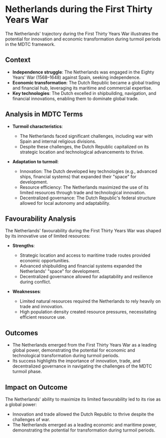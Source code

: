 # Netherlands during the First Thirty Years War

The Netherlands' trajectory during the First Thirty Years War illustrates the potential for innovation and economic transformation during turmoil periods in the MDTC framework.

## Context

- **Independence struggle**: The Netherlands was engaged in the Eighty Years' War (1568–1648) against Spain, seeking independence.
- **Economic transformation**: The Dutch Republic became a global trading and financial hub, leveraging its maritime and commercial expertise.
- **Key technologies**: The Dutch excelled in shipbuilding, navigation, and financial innovations, enabling them to dominate global trade.

## Analysis in MDTC Terms

- **Turmoil characteristics**:

  - The Netherlands faced significant challenges, including war with Spain and internal religious divisions.
  - Despite these challenges, the Dutch Republic capitalized on its strategic location and technological advancements to thrive.

- **Adaptation to turmoil**:
  - Innovation: The Dutch developed key technologies (e.g., advanced ships, financial systems) that expanded their "space" for development.
  - Resource efficiency: The Netherlands maximized the use of its limited resources through trade and technological innovation.
  - Decentralized governance: The Dutch Republic's federal structure allowed for local autonomy and adaptability.

## Favourability Analysis

The Netherlands' favourability during the First Thirty Years War was shaped by its innovative use of limited resources:

- **Strengths**:

  - Strategic location and access to maritime trade routes provided economic opportunities.
  - Advanced shipbuilding and financial systems expanded the Netherlands' "space" for development.
  - Decentralized governance allowed for adaptability and resilience during conflict.

- **Weaknesses**:
  - Limited natural resources required the Netherlands to rely heavily on trade and innovation.
  - High population density created resource pressures, necessitating efficient resource use.

## Outcomes

- The Netherlands emerged from the First Thirty Years War as a leading global power, demonstrating the potential for economic and technological transformation during turmoil periods.
- Its success highlights the importance of innovation, trade, and decentralized governance in navigating the challenges of the MDTC turmoil phase.

## Impact on Outcome

The Netherlands' ability to maximize its limited favourability led to its rise as a global power:

- Innovation and trade allowed the Dutch Republic to thrive despite the challenges of war.
- The Netherlands emerged as a leading economic and maritime power, demonstrating the potential for transformation during turmoil periods.
